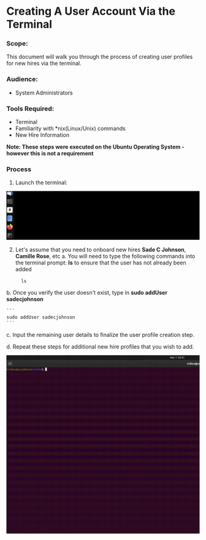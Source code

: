 # Creating A User Account Via the Terminal

### Scope:
This document will walk you through the process of creating user profiles for new hires via the terminal.

### Audience:
* System Administrators 

### Tools Required:
* Terminal
* Familiarity with *nix(Linux/Unix) commands 
* New Hire Information


**Note: These steps were executed on the Ubuntu Operating System - however this is not a requirement**

### Process
1. Launch the terminal:

![Terminal Launch](/User-Accounts/resources/visual-steps/terminal-launch.gif)

2. Let's assume that you need to onboard new hires **Sade C Johnson**, **Camille Rose**, etc
 a. You will need to type the following commands into the terminal prompt:
 **ls** to ensure that the user has not already been added
 
    ```
      ls
    ```
 b. Once you verify the user doesn't exist, type in **sudo addUser sadecjohnson** 
 
    ```
    sudo addUser sadecjohnson
    ```

 c. Input the remaining user details to finalize the user profile creation step.
 
 d. Repeat these steps for additional new hire profiles that you wish to add.
 
 ![User Account Creation](/User-Accounts/resources/visual-steps/account-creation-6.gif)
 
 
 
    
